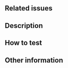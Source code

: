 ## Related issues
<!-- Please link to the Github issue(s) this PR resolves (type `#` to autocomplete issue) -->

## Description
<!-- Describe your changes -->
<!-- If it affects UI, screenshots are highly recommended -->

## How to test
<!-- List down the steps to test this, if applicable -->

## Other information
<!-- 
This section is optional, you may include things like: 
- What is left to be done after this
- Any questions or assistance you may require
-->